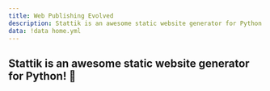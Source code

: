 ```yaml
---
title: Web Publishing Evolved
description: Stattik is an awesome static website generator for Python!
data: !data home.yml
---
```

## Stattik is an awesome static website generator for Python! :rocket:
